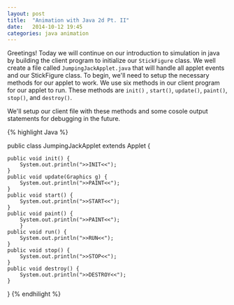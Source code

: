 ```yaml
---
layout: post
title:  "Animation with Java 2d Pt. II"
date:   2014-10-12 19:45 
categories: java animation
---
```


Greetings! Today we will continue on our introduction to simulation in java by building the client program to initialize our `StickFigure` class. We well create a file called `JumpingJackApplet.java` that will handle all applet events and our StickFigure class. To begin, we'll need to setup the necessary methods for our applet to work. 
We use six methods in our client program for our applet to run. These methods are `init()` , `start()`, `update()`, `paint()`, `stop()`, and `destroy()`. 

We'll setup our client file with these methods and some cosole output statements for debugging in the future. 
 
{% highlight Java %}

public class JumpingJackApplet extends  Applet {

    public void init() {
        System.out.println(">>INIT<<");
    }
    public void update(Graphics g) {
        System.out.println(">>PAINT<<");
    }
    public void start() {
        System.out.println(">>START<<");
    }
    public void paint() {
    	System.out.println(">>PAINT<<");
        }
    public void run() {
        System.out.println(">>RUN<<");
    }
    public void stop() {
        System.out.println(">>STOP<<");
    }
    public void destroy() {
        System.out.println(">>DESTROY<<");
    }
}
{% endhilight %}